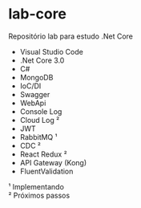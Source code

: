 # lab-core
Repositório lab para estudo .Net Core

* Visual Studio Code
* .Net Core 3.0
* C#
* MongoDB
* IoC/DI
* Swagger
* WebApi
* Console Log
* Cloud Log ²
* JWT
* RabbitMQ ¹
* CDC ²
* React Redux ²
* API Gateway (Kong)
* FluentValidation


¹ Implementando \
² Próximos passos

